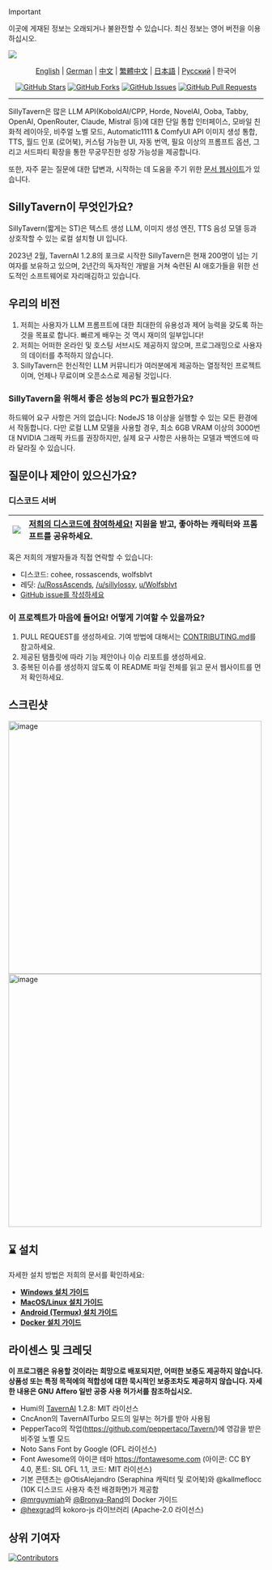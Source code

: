 > [!IMPORTANT]
> 이곳에 게재된 정보는 오래되거나 불완전할 수 있습니다. 최신 정보는 영어 버전을 이용하십시오.

<a name="readme-top"></a>

![][cover]

<div align="center">

[English](readme.md) | [German](readme-de_de.md) | [中文](readme-zh_cn.md) | [繁體中文](readme-zh_tw.md) | [日本語](readme-ja_jp.md) | [Русский](readme-ru_ru.md) | 한국어

[![GitHub Stars](https://img.shields.io/github/stars/SillyTavern/SillyTavern.svg)](https://github.com/SillyTavern/SillyTavern/stargazers)
[![GitHub Forks](https://img.shields.io/github/forks/SillyTavern/SillyTavern.svg)](https://github.com/SillyTavern/SillyTavern/forks)
[![GitHub Issues](https://img.shields.io/github/issues/SillyTavern/SillyTavern.svg)](https://github.com/SillyTavern/SillyTavern/issues)
[![GitHub Pull Requests](https://img.shields.io/github/issues-pr/SillyTavern/SillyTavern.svg)](https://github.com/SillyTavern/SillyTavern/pulls)

</div>

---

SillyTavern은 많은 LLM API(KoboldAI/CPP, Horde, NovelAI, Ooba, Tabby, OpenAI, OpenRouter, Claude, Mistral 등)에 대한 단일 통합 인터페이스, 모바일 친화적 레이아웃, 비주얼 노벨 모드, Automatic1111 & ComfyUI API 이미지 생성 통합, TTS, 월드 인포 (로어북), 커스텀 가능한 UI, 자동 번역, 필요 이상의 프롬프트 옵션, 그리고 서드파티 확장을 통한 무궁무진한 성장 가능성을 제공합니다.

또한, 자주 묻는 질문에 대한 답변과, 시작하는 데 도움을 주기 위한 [문서 웹사이트](https://docs.sillytavern.app/)가 있습니다.

## SillyTavern이 무엇인가요?

SillyTavern(짧게는 ST)은 텍스트 생성 LLM, 이미지 생성 엔진, TTS 음성 모델 등과 상호작할 수 있는 로컬 설치형 UI 입니다.

2023년 2월, TavernAI 1.2.8의 포크로 시작한 SillyTavern은 현재 200명이 넘는 기여자를 보유하고 있으며, 2년간의 독자적인 개발을 거쳐 숙련된 AI 애호가들을 위한 선도적인 소프트웨어로 자리매김하고 있습니다.

## 우리의 비전

1. 저희는 사용자가 LLM 프롬프트에 대한 최대한의 유용성과 제어 능력을 갖도록 하는 것을 목표로 합니다. 빠르게 배우는 것 역시 재미의 일부입니다!
2. 저희는 어떠한 온라인 및 호스팅 서브시도 제공하지 않으며, 프로그래밍으로 사용자의 데이터를 추적하지 않습니다.
3. SillyTavern은 헌신적인 LLM 커뮤니티가 여러분에게 제공하는 열정적인 프로젝트이며, 언제나 무료이며 오픈소스로 제공될 것입니다.

### SillyTavern을 위해서 좋은 성능의 PC가 필요한가요?

하드웨어 요구 사항은 거의 없습니다: NodeJS 18 이상을 실행할 수 있는 모든 환경에서 작동합니다. 다만 로컬 LLM 모델을 사용할 경우, 최소 6GB VRAM 이상의 3000번대 NVIDIA 그래픽 카드를 권장하지만, 실제 요구 사항은 사용하는 모델과 백엔드에 따라 달라질 수 있습니다.

## 질문이나 제안이 있으신가요?

### 디스코드 서버

| [![][discord-shield-badge]][discord-link] | [저희의 디스코드에 참여하세요!](https://discord.gg/sillytavern) 지원을 받고, 좋아하는 캐릭터와 프롬프트를 공유하세요. |
| :---------------------------------------- | :----------------------------------------------------------------------------------------------------------------- |

혹은 저희의 개발자들과 직접 연락할 수 있습니다:

* 디스코드: cohee, rossascends, wolfsblvt
* 레딧: [/u/RossAscends](https://www.reddit.com/user/RossAscends/), [/u/sillylossy](https://www.reddit.com/user/sillylossy/), [u/Wolfsblvt](https://www.reddit.com/user/Wolfsblvt/)
* [GitHub issue를 작성하세요](https://github.com/SillyTavern/SillyTavern/issues)

### 이 프로젝트가 마음에 들어요! 어떻게 기여할 수 있을까요?

1. PULL REQUEST를 생성하세요. 기여 방법에 대해서는 [CONTRIBUTING.md](../CONTRIBUTING.md)를 참고하세요.
2. 제공된 탬플릿에 따라 기능 제안이나 이슈 리포트를 생성하세요.
3. 중복된 이슈를 생성하지 않도록 이 README 파일 전체를 읽고 문서 웹사이트를 먼저 확인하세요.

## 스크린샷

<img width="500" alt="image" src="https://github.com/user-attachments/assets/9b5f32f0-c3b3-4102-b3f5-0e9213c0f50f">
<img width="500" alt="image" src="https://github.com/user-attachments/assets/913fdbaa-7d33-42f1-ae2c-89dca41c53d1">

## ⌛ 설치

자세한 설치 방법은 저희의 문서를 확인하세요:

* **[Windows 설치 가이드](https://docs.sillytavern.app/installation/windows/)**
* **[MacOS/Linux 설치 가이드](https://docs.sillytavern.app/installation/linuxmacos/)**
* **[Android (Termux) 설치 가이드](https://docs.sillytavern.app/installation/android-(termux)/)**
* **[Docker 설치 가이드](https://docs.sillytavern.app/installation/docker/)**

## 라이센스 및 크레딧

**이 프로그램은 유용할 것이라는 희망으로 배포되지만, 어떠한 보증도 제공하지 않습니다. 상품성 또는 특정 목적에의 적합성에 대한 묵시적인 보증조차도 제공하지 않습니다. 자세한 내용은 GNU Affero 일반 공중 사용 허가서를 참조하십시오.**

* Humi의 [TavernAI](https://github.com/TavernAI/TavernAI) 1.2.8: MIT 라이선스
* CncAnon의 TavernAITurbo 모드의 일부는 허가를 받아 사용됨
* PepperTaco의 작업(<https://github.com/peppertaco/Tavern/>)에 영감을 받은 비주얼 노벨 모드
* Noto Sans Font by Google (OFL 라이선스)
* Font Awesome의 아이콘 테마 <https://fontawesome.com> (아이콘: CC BY 4.0, 폰트: SIL OFL 1.1, 코드: MIT 라이선스)
* 기본 콘텐츠는 @OtisAlejandro (Seraphina 캐릭터 및 로어북)와 @kallmeflocc (10K 디스코드 사용자 축전 배경화면)가 제공함
* [@mrguymiah](https://github.com/mrguymiah)와 [@Bronya-Rand](https://github.com/Bronya-Rand)의 Docker 가이드
* [@hexgrad](https://github.com/hexgrad)의 kokoro-js 라이브러리 (Apache-2.0 라이선스)

## 상위 기여자

[![Contributors](https://contrib.rocks/image?repo=SillyTavern/SillyTavern)](https://github.com/SillyTavern/SillyTavern/graphs/contributors)

<!-- LINK GROUP -->
[cover]: https://github.com/user-attachments/assets/01a6ae9a-16aa-45f2-8bff-32b5dc587e44
[discord-link]: https://discord.gg/sillytavern
[discord-shield-badge]: https://img.shields.io/discord/1100685673633153084?color=5865F2&label=discord&labelColor=black&logo=discord&logoColor=white&style=for-the-badge
